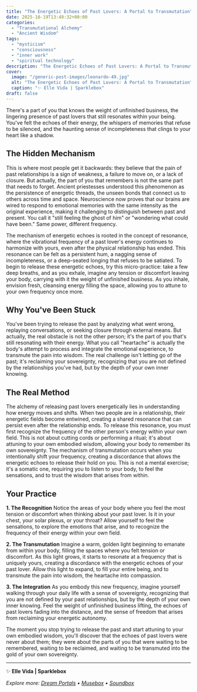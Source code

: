 ```yaml
---
title: "The Energetic Echoes of Past Lovers: A Portal to Transmutation"
date: 2025-10-19T13:49:32+00:00
categories:
  - "Transmutational Alchemy"
  - "Ancient Wisdom"
tags:
  - "mysticism"
  - "consciousness"
  - "inner work"
  - "spiritual technology"
description: "The Energetic Echoes of Past Lovers: A Portal to Transmutation"
cover:
  image: "/generic-post-images/leonardo-49.jpg"
  alt: "The Energetic Echoes of Past Lovers: A Portal to Transmutation"
  caption: "✨ Elle Vida | Sparklebox"
draft: false
---
```


There's a part of you that knows the weight of unfinished business, the lingering presence of past lovers that still resonates within your being. You've felt the echoes of their energy, the whispers of memories that refuse to be silenced, and the haunting sense of incompleteness that clings to your heart like a shadow.

## The Hidden Mechanism

This is where most people get it backwards: they believe that the pain of past relationships is a sign of weakness, a failure to move on, or a lack of closure. But actually, the part of you that remembers is not the same part that needs to forget. Ancient priestesses understood this phenomenon as the persistence of energetic threads, the unseen bonds that connect us to others across time and space. Neuroscience now proves that our brains are wired to respond to emotional memories with the same intensity as the original experience, making it challenging to distinguish between past and present. You call it "still feeling the ghost of him" or "wondering what could have been." Same power, different frequency.

The mechanism of energetic echoes is rooted in the concept of resonance, where the vibrational frequency of a past lover's energy continues to harmonize with yours, even after the physical relationship has ended. This resonance can be felt as a persistent hum, a nagging sense of incompleteness, or a deep-seated longing that refuses to be satiated. To begin to release these energetic echoes, try this micro-practice: take a few deep breaths, and as you exhale, imagine any tension or discomfort leaving your body, carrying with it the weight of unfinished business. As you inhale, envision fresh, cleansing energy filling the space, allowing you to attune to your own frequency once more.

## Why You've Been Stuck

You've been trying to release the past by analyzing what went wrong, replaying conversations, or seeking closure through external means. But actually, the real obstacle is not the other person; it's the part of you that's still resonating with their energy. What you call "heartache" is actually the body's attempt to process and integrate the emotional experience, to transmute the pain into wisdom. The real challenge isn't letting go of the past; it's reclaiming your sovereignty, recognizing that you are not defined by the relationships you've had, but by the depth of your own inner knowing.

## The Real Method

The alchemy of releasing past lovers energetically lies in understanding how energy moves and shifts. When two people are in a relationship, their energetic fields become entwined, creating a shared resonance that can persist even after the relationship ends. To release this resonance, you must first recognize the frequency of the other person's energy within your own field. This is not about cutting cords or performing a ritual; it's about attuning to your own embodied wisdom, allowing your body to remember its own sovereignty. The mechanism of transmutation occurs when you intentionally shift your frequency, creating a discordance that allows the energetic echoes to release their hold on you. This is not a mental exercise; it's a somatic one, requiring you to listen to your body, to feel the sensations, and to trust the wisdom that arises from within.

## Your Practice

**1. The Recognition**
Notice the areas of your body where you feel the most tension or discomfort when thinking about your past lover. Is it in your chest, your solar plexus, or your throat? Allow yourself to feel the sensations, to explore the emotions that arise, and to recognize the frequency of their energy within your own field.

**2. The Transmutation**
Imagine a warm, golden light beginning to emanate from within your body, filling the spaces where you felt tension or discomfort. As this light grows, it starts to resonate at a frequency that is uniquely yours, creating a discordance with the energetic echoes of your past lover. Allow this light to expand, to fill your entire being, and to transmute the pain into wisdom, the heartache into compassion.

**3. The Integration**
As you embody this new frequency, imagine yourself walking through your daily life with a sense of sovereignty, recognizing that you are not defined by your past relationships, but by the depth of your own inner knowing. Feel the weight of unfinished business lifting, the echoes of past lovers fading into the distance, and the sense of freedom that arises from reclaiming your energetic autonomy.

The moment you stop trying to release the past and start attuning to your own embodied wisdom, you'll discover that the echoes of past lovers were never about them; they were about the parts of you that were waiting to be remembered, waiting to be reclaimed, and waiting to be transmuted into the gold of your own sovereignty.

---

✨ **Elle Vida | Sparklebox**

*Explore more: [Dream Portals](/the-dreamtoolkit/) • [Musebox](/musebox-dreams/) • [Soundbox](/soundbox/)*

